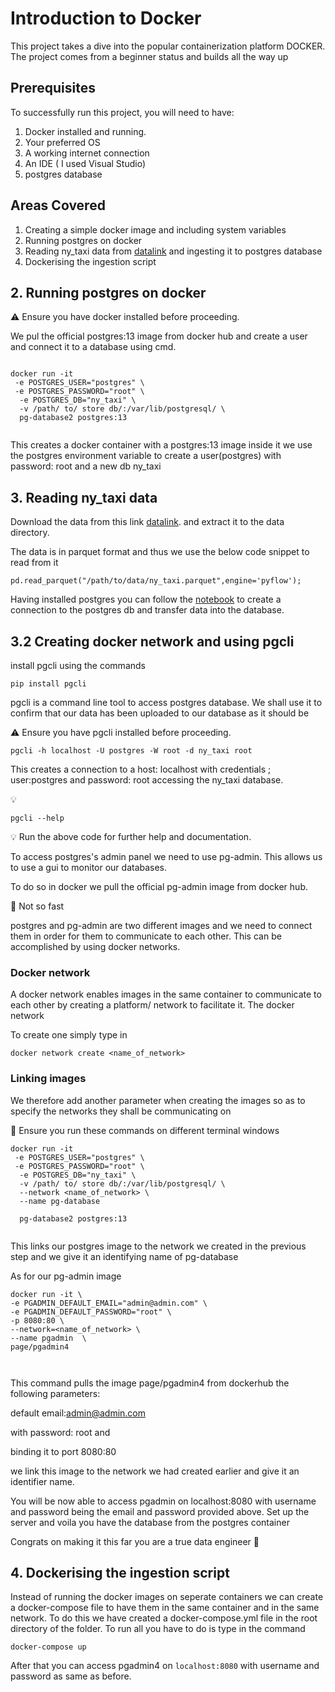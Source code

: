 # Introduction to Docker

This project takes a dive into the popular containerization platform DOCKER. The project comes from a beginner status and builds all the way up

## Prerequisites

To successfully run this project, you will need to have:

1. Docker installed and running.
2. Your preferred OS
3. A working internet connection
4. An IDE ( I used Visual Studio)
5. postgres database

## Areas Covered

1. Creating a simple docker image and including system variables
2. Running postgres on docker
3. Reading ny_taxi data from [datalink] and ingesting it to postgres database
4. Dockerising the ingestion script

## 2. Running postgres on docker

:warning: Ensure you have docker installed before proceeding.

We pul the official postgres:13 image from docker hub and create a user and connect it to a database using cmd.

```

docker run -it
 -e POSTGRES_USER="postgres" \
 -e POSTGRES_PASSWORD="root" \
  -e POSTGRES_DB="ny_taxi" \
  -v /path/ to/ store db/:/var/lib/postgresql/ \
  pg-database2 postgres:13


```

This creates a docker container with a postgres:13 image inside it we use the postgres environment variable to create a user(postgres) with password: root and a new db ny_taxi




## 3. Reading ny_taxi data

Download the data from this link [datalink]. and extract it to the data directory.

The data is in parquet format and thus we use the below code snippet to read from it

```
pd.read_parquet("/path/to/data/ny_taxi.parquet",engine='pyflow');
```


Having installed postgres you can follow the [notebook] to create a connection to the postgres db and transfer data into the database.



## 3.2 Creating docker network and using pgcli

install pgcli using the commands
```
pip install pgcli
```

pgcli is a command line tool to access postgres database. We shall use it to confirm that our data has been uploaded to our database as it should be

:warning: Ensure you have pgcli installed before proceeding.

```
pgcli -h localhost -U postgres -W root -d ny_taxi root
```

This creates a connection to a host: localhost with credentials ; user:postgres and password: root accessing the ny_taxi database.

:bulb:
```
pgcli --help
```
:bulb: Run the above code for further help and documentation.

To access postgres's admin panel we need to use pg-admin. This allows us to use a gui to monitor our databases. 

To do so in docker we pull the official pg-admin image from docker hub. 

:construction: Not so fast

postgres and pg-admin are two different images and we need to connect them in order for them to communicate to each other. This can be accomplished by using docker networks.

### Docker network

A docker network enables images in the same container to communicate to each other by creating a platform/ network to facilitate it. The docker network

To create one simply type in

```
docker network create <name_of_network>

```

### Linking images

We therefore add another parameter when creating the images so as to specify the networks they shall be communicating on 


:rotating_light: Ensure you run these commands on different terminal windows 


```
docker run -it
 -e POSTGRES_USER="postgres" \
 -e POSTGRES_PASSWORD="root" \
  -e POSTGRES_DB="ny_taxi" \
  -v /path/ to/ store db/:/var/lib/postgresql/ \
  --network <name_of_network> \
  --name pg-database

  pg-database2 postgres:13


```

This links our postgres image to the network we created in the previous step and we give it an identifying name of pg-database


As for our pg-admin image 

```
docker run -it \
-e PGADMIN_DEFAULT_EMAIL="admin@admin.com" \
-e PGADMIN_DEFAULT_PASSWORD="root" \
-p 8080:80 \
--network=<name_of_network> \
--name pgadmin  \
page/pgadmin4 



```

This command pulls the image page/pgadmin4 from dockerhub the following parameters: 

default email:admin@admin.com

with password: root and 

binding it to port 8080:80 

we link this image to the network we had created earlier and give it an identifier name. 

You will be now able to access pgadmin on localhost:8080 with username and password being the email and password provided above. 
Set up the server and voila you have the database from the  postgres container 

Congrats on making it this far you are a true data engineer :clap:


## 4. Dockerising the ingestion script

Instead of running the docker images on seperate containers we can create a docker-compose file to have them in the same container and in the same network. 
To do this we have created a docker-compose.yml file in the root directory of the folder. To run all you have to do is type in the command 

```
docker-compose up
```

After that you can access pgadmin4 on ``localhost:8080`` with username and password as same as before.


[datalink]:(https://www1.nyc.gov/site/tlc/about/tlc-trip-record-data.page)
[notebook]:docker_intro/notebooks/migrate_data.ipynb



